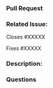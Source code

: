 ### Pull Request

### Related Issue:

<!--Is this related to an issue? Does it close one? If so, replace the XXXXX below with the issue number.-->

Closes #XXXXX

Fixes #XXXXX

### Description:

<!--A brief description of what your pull request does.-->

### Questions
